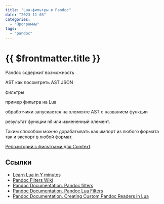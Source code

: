 ```yaml
---
title: "Lua-фильтры в Pandoc"
date: "2023-11-03"
categories:
  - "Программы"
tags:
  - "pandoc"
---
```


# {{ $frontmatter.title }}

Pandoc содержит возможность 

AST 
как посомтреть AST JSON 

фильтры

пример фильтра на Lua

обработчики запускается на элементе AST с названием функции

результат функции nil или измененный элемент.

Таким способом можно дорабатывать как импорт из любого формата так и экспорт в любой формат.


[Репозиторий с фильтрами для Comtext](https://github.com/comtextspace/pandoc-filter-comtext).

## Ссылки

* [Learn Lua in Y minutes](https://learnxinyminutes.com/docs/lua/)
* [Pandoc Filters Wiki](https://github.com/jgm/pandoc/wiki/Pandoc-Filters)
* [Pandoc Documentation. Pandoc filters](https://pandoc.org/filters.html)
* [Pandoc Documentation. Pandoc Lua Filters](https://pandoc.org/lua-filters.html)
* [Pandoc Documentation. Creating Custom Pandoc Readers in Lua](https://pandoc.org/custom-readers.html)